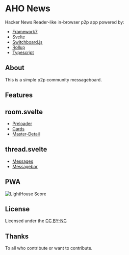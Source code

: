 AHO News
===========

Hacker News Reader-like in-browser p2p app powered by:

 - [Framework7](https://github.com/nolimits4web/Framework7)
 - [Svelte](https://svelte.dev/)
 - [Switchboard.js](https://github.com/shadowmoose/switchboard.js)
 - [Rollup](https://rollupjs.org)
 - [Typescript](https://www.typescriptlang.org)

About
-----
This is a simple p2p community messageboard.

Features
--------

## room.svelte

- [Preloader](https://framework7.io/svelte/preloader.html)
- [Cards](https://framework7.io/svelte/cards.html)
- [Master-Detail](https://framework7.io/docs/view.html#master-detail)

## thread.svelte

- [Messages](https://framework7.io/svelte/messages.html)
- [Messagebar](https://framework7.io/svelte/messagebar.html)

PWA
---

![LightHouse Score](https://github.com/ra-in-bow-dev/aho-news/raw/master/lighthouse-pwa-score.png)

License
-------

Licensed under the [CC BY-NC](https://creativecommons.org/licenses/by-nc/2.0/)

Thanks
------

To all who contribute or want to contribute.
